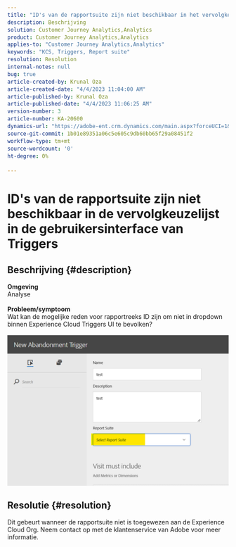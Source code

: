 ```yaml
---
title: "ID's van de rapportsuite zijn niet beschikbaar in het vervolgkeuzemenu in de gebruikersinterface van Triggers."
description: Beschrijving
solution: Customer Journey Analytics,Analytics
product: Customer Journey Analytics,Analytics
applies-to: "Customer Journey Analytics,Analytics"
keywords: "KCS, Triggers, Report suite"
resolution: Resolution
internal-notes: null
bug: true
article-created-by: Krunal Oza
article-created-date: "4/4/2023 11:04:00 AM"
article-published-by: Krunal Oza
article-published-date: "4/4/2023 11:06:25 AM"
version-number: 3
article-number: KA-20600
dynamics-url: "https://adobe-ent.crm.dynamics.com/main.aspx?forceUCI=1&pagetype=entityrecord&etn=knowledgearticle&id=97b72e60-d8d2-ed11-a7c7-6045bd006b4b"
source-git-commit: 1b01e89351a06c5e605c9db60bb65f29a08451f2
workflow-type: tm+mt
source-wordcount: '0'
ht-degree: 0%

---
```


# ID&#39;s van de rapportsuite zijn niet beschikbaar in de vervolgkeuzelijst in de gebruikersinterface van Triggers

## Beschrijving {#description}

<b>Omgeving</b><br>Analyse<br> <br><b>Probleem/symptoom</b><br>Wat kan de mogelijke reden voor rapportreeks ID zijn om niet in dropdown binnen Experience Cloud Triggers UI te bevolken?

![](assets/___99b72e60-d8d2-ed11-a7c7-6045bd006b4b___.png)

## Resolutie {#resolution}

Dit gebeurt wanneer de rapportsuite niet is toegewezen aan de Experience Cloud Org. Neem contact op met de klantenservice van Adobe voor meer informatie.

<br> 